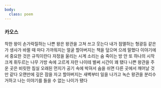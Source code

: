 ```yaml
---
body:
  class: poem
---
```


### 카오스

착한 왕이 손가락질하는 
나쁜 왕은 왕관을 고쳐 쓰고 웃는다
내가 점멸하는 형광등 같은가
생사가 바뀔 때 마다 가까워지는 얼굴
할아버지는 책을 덮으며 으레 말했다
이야기에서 중요한 것은 규칙이란다
자정을 울리는 시계 소리는 
숨 죽이는 방 안 또 하나의 시작
크게 휘두르는 나무 가방 속에
고르게 자란 나이테 벌써 시간이 꽤 됐다
나쁜 왕관을 주운 곳은 비릿한 침실
오래된 먼지가 공기 속에 박혀서
숨을 쉬면 다른 곳에서 깨어날 것만 같다
오랜만에 깊은 잠을 자고
할아버지는 새벽부터 일을 나가고
녹슨 왕관을 분리수거하고
나는 이야기를 들을 수 없는 나이가 됐다
